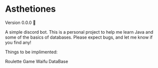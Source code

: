 # Asthetiones

Version 0.0.0 :floppy_disk:

A simple discord bot. This is a personal project to help me learn Java and some of the basics of databases.
Please expect bugs, and let me know if you find any!

Things to be implimented:

Roulette Game
Waifu DataBase
